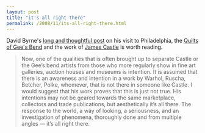 ```yaml
---
layout: post
title: "it's all right there"
permalink: /2008/11/its-all-right-there.html
---
```


David Byrne's [long and thoughtful post](http://journal.davidbyrne.com/2008/11/11908-philadelphia.html) on his visit to Philadelphia, the [Quilts of Gee's Bend](http://www.quiltsofgeesbend.com/) and the work of [James Castle](http://www.jcrist.com/jamescastle/) is worth reading.

> Now, one of the qualities that is often brought up to separate Castle or the Gee’s bend artists from those who more regularly show in fine art galleries, auction houses and museums is intention. It is assumed that there is an awareness and intention in a work by Warhol, Ruscha, Betcher, Polke, whomever, that is not there in someone like Castle. I would suggest that his work proves that this is just not true. His intentions may not be geared towards the same marketplace, collectors and trade publications, but aesthetically it’s all there. The response to the world, a way of looking, a seriousness, and an investigation of phenomena, thoroughly done and from multiple angles — it’s all right there.